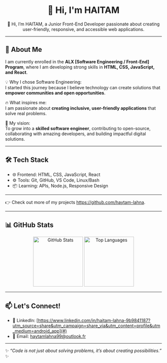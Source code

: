 <h1 align="center">👋 Hi, I'm HAITAM </h1>

<p align="center">
  🚀 Hi, I’m HAITAM, a Junior Front-End Developer passionate about creating user-friendly, responsive, and accessible web applications.  
</p>

---

## 🌟 About Me  
I am currently enrolled in the **ALX [Software Engineering / Front-End] Program**, where I am developing strong skills in **HTML, CSS, JavaScript, and React**.  

💡 Why I chose Software Engineering:  
I started this journey because I believe technology can create solutions that **empower communities and open opportunities**.  

🔥 What inspires me:  
I am passionate about **creating inclusive, user-friendly applications** that solve real problems.  

🎯 My vision:  
To grow into a **skilled software engineer**, contributing to open-source, collaborating with amazing developers, and building impactful digital solutions.  

---

## 🛠️ Tech Stack  
- 🌐 Frontend: HTML, CSS, JavaScript, React  
- ⚙️ Tools: Git, GitHub, VS Code, Linux/Bash  
- 📦 Learning: APIs, Node.js, Responsive Design  

---



👉 Check out more of my projects https://github.com/haytam-lahna.  

---

## 📊 GitHub Stats  
<p align="center">
  <img src="https://github-readme-stats.vercel.app/api?username=YourUsername&show_icons=true&theme=tokyonight" alt="GitHub Stats" height="160"/>
  <img src="https://github-readme-stats.vercel.app/api/top-langs/?username=YourUsername&layout=compact&theme=tokyonight" alt="Top Languages" height="160"/>
</p>

---

## 📫 Let's Connect!  
- 💼 LinkedIn: [https://www.linkedin.com/in/haitam-lahna-9b9841187?utm_source=share&utm_campaign=share_via&utm_content=profile&utm_medium=android_app](#)  
- 📧 Email: [haytamlahna99@outlook.fr](mailto:your@email.com)  

---

✨ *“Code is not just about solving problems, it’s about creating possibilities.”* ✨
